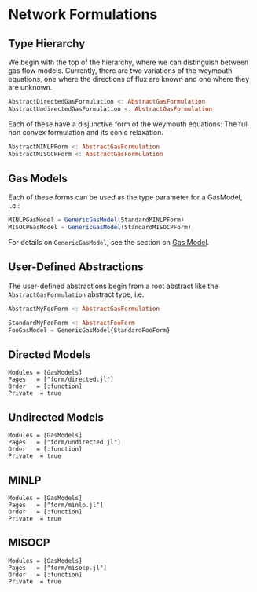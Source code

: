 # Network Formulations

## Type Hierarchy
We begin with the top of the hierarchy, where we can distinguish between gas flow models. Currently, there are two variations
of the weymouth equations, one where the directions of flux are known and one where they are unknown.
```julia
AbstractDirectedGasFormulation <: AbstractGasFormulation
AbstractUndirectedGasFormulation <: AbstractGasFormulation
```
Each of these have a disjunctive form of the weymouth equations: The full non convex formulation and its conic relaxation.
```julia
AbstractMINLPForm <: AbstractGasFormulation
AbstractMISOCPForm <: AbstractGasFormulation
```

## Gas Models
Each of these forms can be used as the type parameter for a GasModel, i.e.:
```julia
MINLPGasModel = GenericGasModel(StandardMINLPForm)
MISOCPGasModel = GenericGasModel(StandardMISOCPForm)
```

For details on `GenericGasModel`, see the section on [Gas Model](@ref).

## User-Defined Abstractions

The user-defined abstractions begin from a root abstract like the `AbstractGasFormulation` abstract type, i.e.
```julia
AbstractMyFooForm <: AbstractGasFormulation

StandardMyFooForm <: AbstractFooForm
FooGasModel = GenericGasModel{StandardFooForm}
```
## Directed Models

```@autodocs
Modules = [GasModels]
Pages   = ["form/directed.jl"]
Order   = [:function]
Private  = true
```

## Undirected Models

```@autodocs
Modules = [GasModels]
Pages   = ["form/undirected.jl"]
Order   = [:function]
Private  = true
```

## MINLP

```@autodocs
Modules = [GasModels]
Pages   = ["form/minlp.jl"]
Order   = [:function]
Private  = true
```

## MISOCP

```@autodocs
Modules = [GasModels]
Pages   = ["form/misocp.jl"]
Order   = [:function]
Private  = true
```
